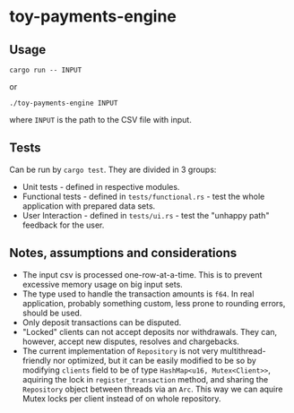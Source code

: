 # toy-payments-engine

## Usage

`cargo run -- INPUT`

or

`./toy-payments-engine INPUT`

where `INPUT` is the path to the CSV file with input.

## Tests

Can be run by `cargo test`. They are divided in 3 groups:

* Unit tests - defined in respective modules.
* Functional tests - defined in `tests/functional.rs` - test the whole application with prepared data sets.
* User Interaction - defined in `tests/ui.rs` - test the "unhappy path" feedback for the user.

## Notes, assumptions and considerations

* The input csv is processed one-row-at-a-time. This is to prevent excessive memory usage on big input sets.
* The type used to handle the transaction amounts is `f64`. In real application, probably something custom, less prone to rounding errors, should be used.
* Only deposit transactions can be disputed.
* "Locked" clients can not accept deposits nor withdrawals. They can, however, accept new disputes, resolves and chargebacks.
* The current implementation of `Repository` is not very multithread-friendly nor optimized, but it can be easily modified to be so by modifying `clients` field to be of type `HashMap<u16, Mutex<Client>>`, aquiring the lock in `register_transaction` method, and sharing the `Repository` object between threads via an `Arc`. This way we can aquire Mutex locks per client instead of on whole repository.